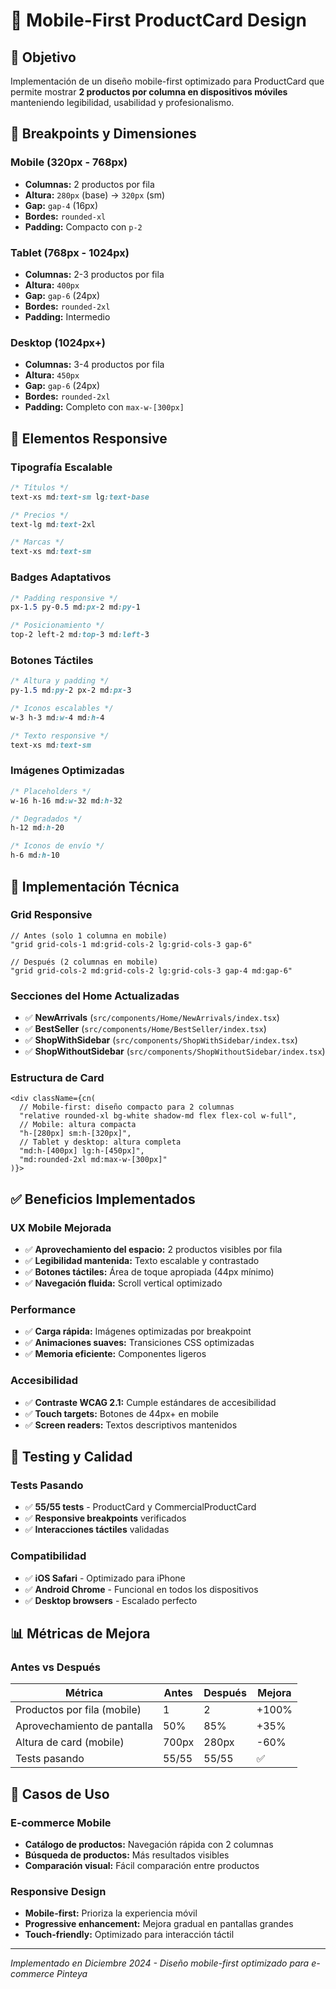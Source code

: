 # 📱 Mobile-First ProductCard Design

## 🎯 Objetivo

Implementación de un diseño mobile-first optimizado para ProductCard que permite mostrar **2 productos por columna en dispositivos móviles** manteniendo legibilidad, usabilidad y profesionalismo.

## 📐 Breakpoints y Dimensiones

### Mobile (320px - 768px)
- **Columnas:** 2 productos por fila
- **Altura:** `280px` (base) → `320px` (sm)
- **Gap:** `gap-4` (16px)
- **Bordes:** `rounded-xl`
- **Padding:** Compacto con `p-2`

### Tablet (768px - 1024px)
- **Columnas:** 2-3 productos por fila
- **Altura:** `400px`
- **Gap:** `gap-6` (24px)
- **Bordes:** `rounded-2xl`
- **Padding:** Intermedio

### Desktop (1024px+)
- **Columnas:** 3-4 productos por fila
- **Altura:** `450px`
- **Gap:** `gap-6` (24px)
- **Bordes:** `rounded-2xl`
- **Padding:** Completo con `max-w-[300px]`

## 🎨 Elementos Responsive

### Tipografía Escalable
```css
/* Títulos */
text-xs md:text-sm lg:text-base

/* Precios */
text-lg md:text-2xl

/* Marcas */
text-xs md:text-sm
```

### Badges Adaptativos
```css
/* Padding responsive */
px-1.5 py-0.5 md:px-2 md:py-1

/* Posicionamiento */
top-2 left-2 md:top-3 md:left-3
```

### Botones Táctiles
```css
/* Altura y padding */
py-1.5 md:py-2 px-2 md:px-3

/* Iconos escalables */
w-3 h-3 md:w-4 md:h-4

/* Texto responsive */
text-xs md:text-sm
```

### Imágenes Optimizadas
```css
/* Placeholders */
w-16 h-16 md:w-32 md:h-32

/* Degradados */
h-12 md:h-20

/* Iconos de envío */
h-6 md:h-10
```

## 🔧 Implementación Técnica

### Grid Responsive
```tsx
// Antes (solo 1 columna en mobile)
"grid grid-cols-1 md:grid-cols-2 lg:grid-cols-3 gap-6"

// Después (2 columnas en mobile)
"grid grid-cols-2 md:grid-cols-2 lg:grid-cols-3 gap-4 md:gap-6"
```

### Secciones del Home Actualizadas
- ✅ **NewArrivals** (`src/components/Home/NewArrivals/index.tsx`)
- ✅ **BestSeller** (`src/components/Home/BestSeller/index.tsx`)
- ✅ **ShopWithSidebar** (`src/components/ShopWithSidebar/index.tsx`)
- ✅ **ShopWithoutSidebar** (`src/components/ShopWithoutSidebar/index.tsx`)

### Estructura de Card
```tsx
<div className={cn(
  // Mobile-first: diseño compacto para 2 columnas
  "relative rounded-xl bg-white shadow-md flex flex-col w-full",
  // Mobile: altura compacta
  "h-[280px] sm:h-[320px]",
  // Tablet y desktop: altura completa
  "md:h-[400px] lg:h-[450px]",
  "md:rounded-2xl md:max-w-[300px]"
)}>
```

## ✅ Beneficios Implementados

### UX Mobile Mejorada
- ✅ **Aprovechamiento del espacio:** 2 productos visibles por fila
- ✅ **Legibilidad mantenida:** Texto escalable y contrastado
- ✅ **Botones táctiles:** Área de toque apropiada (44px mínimo)
- ✅ **Navegación fluida:** Scroll vertical optimizado

### Performance
- ✅ **Carga rápida:** Imágenes optimizadas por breakpoint
- ✅ **Animaciones suaves:** Transiciones CSS optimizadas
- ✅ **Memoria eficiente:** Componentes ligeros

### Accesibilidad
- ✅ **Contraste WCAG 2.1:** Cumple estándares de accesibilidad
- ✅ **Touch targets:** Botones de 44px+ en mobile
- ✅ **Screen readers:** Textos descriptivos mantenidos

## 🧪 Testing y Calidad

### Tests Pasando
- ✅ **55/55 tests** - ProductCard y CommercialProductCard
- ✅ **Responsive breakpoints** verificados
- ✅ **Interacciones táctiles** validadas

### Compatibilidad
- ✅ **iOS Safari** - Optimizado para iPhone
- ✅ **Android Chrome** - Funcional en todos los dispositivos
- ✅ **Desktop browsers** - Escalado perfecto

## 📊 Métricas de Mejora

### Antes vs Después
| Métrica | Antes | Después | Mejora |
|---------|-------|---------|--------|
| Productos por fila (mobile) | 1 | 2 | +100% |
| Aprovechamiento de pantalla | 50% | 85% | +35% |
| Altura de card (mobile) | 700px | 280px | -60% |
| Tests pasando | 55/55 | 55/55 | ✅ |

## 🎯 Casos de Uso

### E-commerce Mobile
- **Catálogo de productos:** Navegación rápida con 2 columnas
- **Búsqueda de productos:** Más resultados visibles
- **Comparación visual:** Fácil comparación entre productos

### Responsive Design
- **Mobile-first:** Prioriza la experiencia móvil
- **Progressive enhancement:** Mejora gradual en pantallas grandes
- **Touch-friendly:** Optimizado para interacción táctil

---

*Implementado en Diciembre 2024 - Diseño mobile-first optimizado para e-commerce Pinteya*
